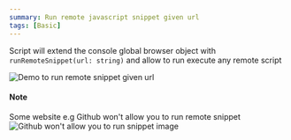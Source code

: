 ```yaml
---
summary: Run remote javascript snippet given url
tags: [Basic]
---
```


Script will extend the console global browser object with `runRemoteSnippet(url: string)` and allow to run execute any remote script

![Demo to run remote snippet given url](/stores-assets/console-run-remote-snippet-given-url/demo.png)

#### Note
Some website e.g Github won't allow you to run remote snippet
![Github won't allow you to run snippet image](/stores-assets/console-run-remote-snippet-given-url/block01.png)

